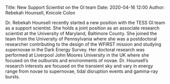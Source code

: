 Title: New Support Scientist on the GI team
Date: 2020-04-16 12:00
Author: Rebekah Hounsell, Knicole Colon

Dr. Rebekah Hounsell recently started a new position with the TESS GI team as a support scientist. She holds a joint position as an associate research scientist at the University of Maryland, Baltimore County. She joined the team from the University of Pennsylvania where she was a postdoctoral researcher contributing to the design of the WFIRST mission and studying supernovae in the Dark Energy Survey. Her doctoral research was performed at Liverpool John Moores University in the UK where she focused on the outbursts and environments of novae. Dr. Hounsell’s research interests are focused on the transient sky and vary in energy range from novae to supernovae, tidal disruption events and gamma-ray bursts.